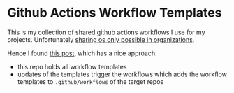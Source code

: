 # Github Actions Workflow Templates

This is my collection of shared github actions workflows I use for my projects. Unfortunately [sharing os only possible in organizations](https://docs.github.com/en/actions/configuring-and-managing-workflows/sharing-workflow-templates-within-your-organization).

Hence I found [this post](https://medium.com/@er.singh.nitin/how-to-share-the-github-actions-workflow-in-an-organization-privately-c3bb3e0deb3), which has a nice approach.

- this repo holds all workflow templates
- updates of the templates trigger the workflows which adds the workflow templates to `.github/workflows` of the target repos
